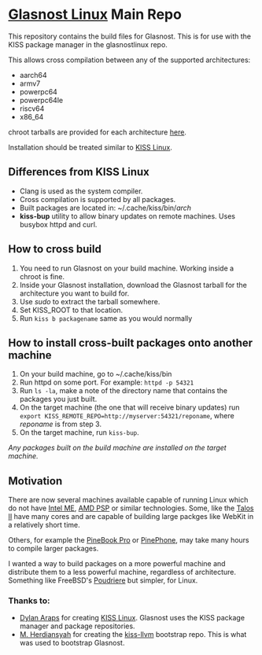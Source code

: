 # [Glasnost Linux](https://www.glasnost.org) Main Repo

This repository contains the build files for Glasnost. This is for use with the KISS package manager in the glasnostlinux repo.

This allows cross compilation between any of the supported architectures:
 - aarch64
 - armv7
 - powerpc64
 - powerpc64le
 - riscv64
 - x86_64
 
chroot tarballs are provided for each architecture [here](https://github.com/glasnostlinux/glasnost/releases).

Installation should be treated similar to [KISS Linux](https://k1sslinux.org/install).

## Differences from KISS Linux
 - Clang is used as the system compiler.
 - Cross compilation is supported by all packages.
 - Built packages are located in: ~/.cache/kiss/bin/_arch_
 - **kiss-bup** utility to allow binary updates on remote machines. Uses busybox httpd and curl.

## How to cross build
1. You need to run Glasnost on your build machine.  Working inside a chroot is fine.
2. Inside your Glasnost installation, download the Glasnost tarball for the architecture you want to build for.
3. Use _sudo_ to extract the tarball somewhere.
4. Set KISS_ROOT to that location.
5. Run `kiss b packagename` same as you would normally

## How to install cross-built packages onto another machine
1. On your build machine, go to ~/.cache/kiss/bin
2. Run httpd on some port. For example: `httpd -p 54321`
3. Run `ls -la`, make a note of the directory name that contains the packages you just built.
4. On the target machine (the one that will receive binary updates) run `export KISS_REMOTE_REPO=http://myserver:54321/reponame`, where _reponame_ is from step 3.
5. On the target machine, run `kiss-bup`.

_Any packages built on the build machine are installed on the target machine._

## Motivation
There are now several machines available capable of running Linux which do not have [Intel ME](https://en.wikipedia.org/wiki/Intel_Management_Engine), [AMD PSP](https://en.wikipedia.org/wiki/AMD_Platform_Security_Processor) or similar technologies. Some, like the [Talos II](https://www.raptorcs.com/TALOSII/) have many cores and are capable of building large packges like WebKit in a relatively short time.

Others, for example the [PineBook Pro](https://www.pine64.org/pinebook-pro/) or [PinePhone](https://www.pine64.org/pinephone/), may take many hours to compile larger packages.

I wanted a way to build packages on a more powerful machine and distribute them to a less powerful machine, regardless of architecture.
Something like FreeBSD's [Poudriere](https://github.com/freebsd/poudriere/wiki) but simpler, for Linux.

### Thanks to:
 - [Dylan Araps](https://github.com/dylanaraps) for creating [KISS Linux](https://k1ss.org). Glasnost uses the KISS package manager and package repositories.
 - [M. Herdiansyah](https://github.com/konimex) for creating the [kiss-llvm](https://github.com/konimex/kiss-llvm) bootstrap repo. This is what was used to bootstrap Glasnost.
